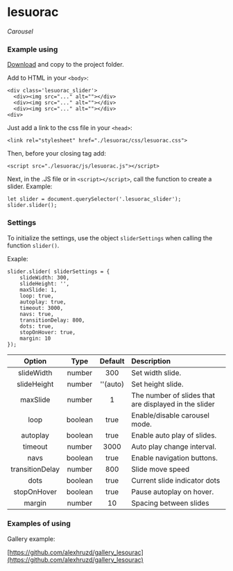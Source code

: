 # lesuorac

*Carousel*
 
### Example using

[Download](https://github.com/alexhruzd/lesuorac) and copy to the project folder.

Add to HTML in your `<body>`:

    <div class='lesuorac_slider'>
      <div><img src="..." alt=""></div>
      <div><img src="..." alt=""></div>
      <div><img src="..." alt=""></div>
    <div>
 
Just add a link to the css file in your `<head>`:

    <link rel="stylesheet" href="./lesuorac/css/lesuorac.css">
 
Then, before your closing <body> tag add:
  
    <script src="./lesuorac/js/lesuorac.js"></script>
 
  
Next, in the .JS file or in `<script></script>`, call the function to create a slider. Example:
    
    let slider = document.querySelector('.lesuorac_slider');
    slider.slider();

### Settings

To initialize the settings, use the object `sliderSettings` when calling the function `slider()`.

Exaple:

    slider.slider( sliderSettings = {
        slideWidth: 300,
        slideHeight: '',
        maxSlide: 1,
        loop: true,
        autoplay: true,
        timeout: 3000,
        navs: true,
        transitionDelay: 800,
        dots: true,
        stopOnHover: true,
        margin: 10
    });         
    
Option          | Type            |Default          |        Description                      |
:-------------: | :-------------: |:--------------: |:--------------------------------        |
slideWidth      | number          |300              | Set width slide.                        |
slideHeight     | number          |''(auto)         | Set height slide.                       |
maxSlide        | number          |1                | The number of slides that are displayed in the slider|
loop            | boolean         |true             | Enable/disable carousel mode.           |
autoplay        | boolean         |true             | Enable auto play of slides.             |
timeout         | number          |3000             | Auto play change interval.              |
navs            | boolean         |true             | Enable navigation buttons.              |
transitionDelay | number          |800              | Slide move speed                        |
dots            | boolean         |true             | Current slide indicator dots            |
stopOnHover     | boolean         |true             | Pause autoplay on hover.                |
margin          | number          | 10              | Spacing between slides                  |

### Examples of using

Gallery example:

[https://github.com/alexhruzd/gallery_lesourac](https://github.com/alexhruzd/gallery_lesourac)
